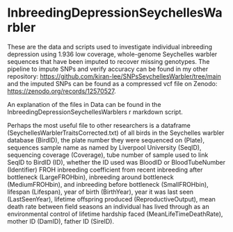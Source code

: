 # InbreedingDepressionSeychellesWarbler
 
These are the data and scripts used to investigate individual inbreeding depression using 1.936 low coverage, whole-genome Seychelles warbler sequences that have been imputed to recover missing genotypes. The pipeline to impute SNPs and verify accuracy can be found in my other repository: https://github.com/kiran-lee/SNPsSeychellesWarbler/tree/main and the imputed SNPs can be found as a compressed vcf file on Zenodo: https://zenodo.org/records/12570527. 

An explanation of the files in Data can be found in the InbreedingDepressionSeychellesWarblers r markdown script.

Perhaps the most useful file to other researchers is a dataframe (SeychellesWarblerTraitsCorrected.txt) of all birds in the Seychelles warbler database (BirdID), the plate number they were sequenced on (Plate), sequences sample name as named by Liverpool University (SeqID),  sequencing coverage (Coverage), tube number of sample used to link SeqID to BirdID  (ID), whether the ID used was BloodID or BloodTubeNumber (Identifier) FROH inbreeding coefficient from recent inbreeding after bottleneck (LargeFROHbin),  inbreeding around bottleneck (MediumFROHbin), and inbreeding before bottleneck (SmallFROHbin), lifespan (Lifespan), year of birth (BirthYear), year it was last seen (LastSeenYear), lifetime offspring produced (ReproductiveOutput), mean death rate between field seasons an individual has lived through as an environmental control of lifetime hardship faced (MeanLifeTimeDeathRate), 
mother ID (DamID), father ID (SireID).